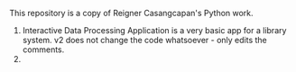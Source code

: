 This repository is a copy of Reigner Casangcapan's Python work. 

1. Interactive Data Processing Application is a very basic app for a library system. v2 does not change the code whatsoever - only edits the comments.
2. 
